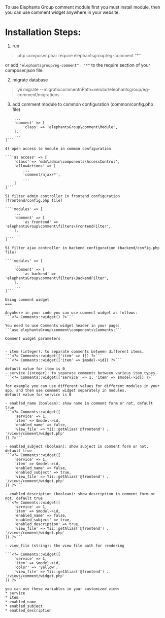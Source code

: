 To use Elephants Group comment module first you must install module, then you can use comment widget anywhere in your website.

Installation Steps:
===

1) run
> php composer.phar require elephantsgroup/eg-comment "*"

or add `"elephantsgroup/eg-comment": "*"` to the require section of your composer.json file.

2) migrate database
> yii migrate --migratiocommentnPath=vendor/elephantsgroup/eg-comment/migrations

3) add comment module to common configuration (common/config.php file)

```'modules' => [
    ...
    'comment' => [
        'class' => 'elephantsGroup\comment\Module',
    ],
    ...
]```

4) open access to module in common configuration

```'as access' => [
    'class' => 'mdm\admin\components\AccessControl',
    'allowActions' => [
        ...
        'comment/ajax/*',
        ...
    ]
]```

5) filter admin controller in frontend configuration (frontend/config.php file)

```'modules' => [
    ...
    'comment' => [
        'as frontend' => 'elephantsGroup\comment\filters\FrontendFilter',
    ],
    ...
]```

5) filter ajax controller in backend configuration (backend/config.php file)

```'modules' => [
    ...
    'comment' => [
        'as backend' => 'elephantsGroup\comment\filters\BackendFilter',
    ],
    ...
]```

Using comment widget
===

Anywhere in your code you can use comment widget as follows:
```<?= Comments::widget() ?>```

You need to use Comments widget header in your page:
```use elephantsGroup\comment\components\Comments;```

Comment widget parameters
---

- item (integer): to separate comments between different items.
```<?= Comments::widget(['item' => 1]) ?>```
```<?= Comments::widget(['item' => $model->id]) ?>```

default value for item is 0
- service (integer): to separate comments between various item types.
```<?= Comments::widget(['service' => 1, 'item' => $model->id]) ?>```

for example you can use different values for different modules in your app, and then use comment widget separately in modules.
default value for service is 0

- enabled_name (boolean): show name in comment form or not, default true
```<?= Comments::widget([
    'service' => 1,
    'item' => $model->id,
    'enabled_name' => false,
    'view_file' => Yii::getAlias('@frontend') . '/views/comment/widget.php'
]) ?>```

- enabled_subject (boolean): show subject in comment form or not, default true
```<?= Comments::widget([
    'service' => 1,
    'item' => $model->id,
    'enabled_name' => false,
    'enabled_subject' => true,
    'view_file' => Yii::getAlias('@frontend') . '/views/comment/widget.php'
]) ?>```

- enabled_description (boolean): show description in comment form or not, default true
```<?= Comments::widget([
    'service' => 1,
    'item' => $model->id,
    'enabled_name' => false,
    'enabled_subject' => true,
    'enabled_description' => true,
    'view_file' => Yii::getAlias('@frontend') . '/views/comment/widget.php'
]) ?>```

- view_file (string): the view file path for rendering

```<?= Comments::widget([
    'service' => 1,
    'item' => $model->id,
    'color' => 'yellow',
    'view_file' => Yii::getAlias('@frontend') . '/views/comment/widget.php'
]) ?>```

you can use these variables in your customized view:
* service
* item
* enabled_name
* enabled_subject
* enabled_description
